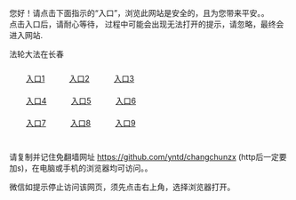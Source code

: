 您好！请点击下面指示的“入口”，浏览此网站是安全的，且为您带来平安。。 <br/>
点击入口后，请耐心等待， 过程中可能会出现无法打开的提示，请忽略，最终会进入网站. </br>

法轮大法在长春<br/>
<div style="padding:10px"><a style="margin:20px" target="_blank" href="https://dzgzo3kbi0kev.cloudfront.net/2Qpsp?doxicgc" id="ccLink1" rel="nofollow">入口1</a> <a target="_blank" style="margin:20px" href="https://d3f0ml5j9uy5id.cloudfront.net/2Qpsp?lobgaygn" id="ccLink2" rel="nofollow">入口2</a> <a style="margin:20px" target="_blank" href="https://d17x153by8qwyi.cloudfront.net/2Qpsp?gwfhzi" id="ccLink3" rel="nofollow">入口3</a></div>

<div style="padding:10px" ><a style="margin:20px" target="_blank" href="https://dzgzo3kbi0kev.cloudfront.net/2Qpsp?doxicgc" id="ccLink4" rel="nofollow">入口4</a> <a style="margin:20px" href="https://d3f0ml5j9uy5id.cloudfront.net/2Qpsp?lobgaygn" target="_blank" id="ccLink5" rel="nofollow">入口5</a> <a style="margin:20px" href="https://d17x153by8qwyi.cloudfront.net/2Qpsp?gwfhzi" target="_blank" id="ccLink6" rel="nofollow">入口6</a></div>

<div style="padding:10px"><a style="margin:20px" target="_blank" href="https://dzgzo3kbi0kev.cloudfront.net/2Qpsp?doxicgc" id="ccLink7" rel="nofollow">入口7</a> <a style="margin:20px" href="https://d3f0ml5j9uy5id.cloudfront.net/2Qpsp?lobgaygn" target="_blank" id="ccLink8" rel="nofollow">入口8</a> <a style="margin:20px" target="_blank" href="https://d17x153by8qwyi.cloudfront.net/2Qpsp?gwfhzi" id="ccLink9" rel="nofollow">入口9</a></div>

<br/>



请复制并记住免翻墙网址 https://github.com/yntd/changchunzx (http后一定要加s)，在电脑或手机的浏览器均可访问。。<br/>

微信如提示停止访问该网页，须先点击右上角，选择浏览器打开。

